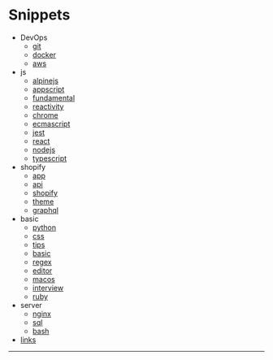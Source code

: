 
# Snippets

- DevOps
  - [git](./DevOps/Git.md)
  - [docker](./DevOps/Docker.md)
  - [aws](./DevOps/AWS.md)
- js
  - [alpinejs](./js/Alpinejs.md)
  - [appscript](./js/AppScript.md)
  - [fundamental](./js/Fundamental.md)
  - [reactivity](./js/Reactivity.md)
  - [chrome](./js/Chrome.md)
  - [ecmascript](./js/ECMAScript.md)
  - [jest](./js/Jest.md)
  - [react](./js/React.md)
  - [nodejs](./js/Nodejs.md)
  - [typescript](./js/Typescript.md)
- shopify
  - [app](./shopify/App.md)
  - [api](./shopify/Api.md)
  - [shopify](./shopify/Shopify.md)
  - [theme](./shopify/Theme.md)
  - [graphql](./shopify/Graphql.md)
- basic
  - [python](./basic/Python.md)
  - [css](./basic/CSS.md)
  - [tips](./basic/Tips.md)
  - [basic](./basic/Basic.md)
  - [regex](./basic/Regex.md)
  - [editor](./basic/Editor.md)
  - [macos](./basic/MacOS.md)
  - [interview](./basic/interview.md)
  - [ruby](./basic/Ruby.md)
- server
  - [nginx](./server/Nginx.md)
  - [sql](./server/SQL.md)
  - [bash](./server/Bash.md)
- [links](./links.md)
---
